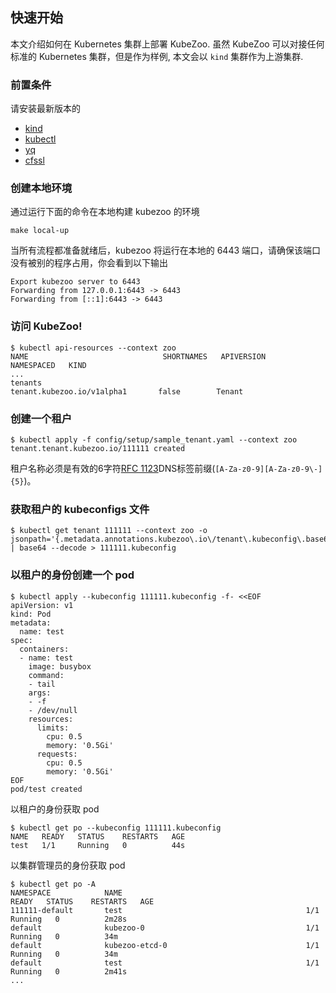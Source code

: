 ## 快速开始

本文介绍如何在 Kubernetes 集群上部署 KubeZoo. 虽然 KubeZoo 可以对接任何标准的 Kubernetes 集群，但是作为样例,
本文会以 `kind` 集群作为上游集群.

### 前置条件

请安装最新版本的 
- [kind](https://kind.sigs.k8s.io/docs/user/quick-start/#installation)
- [kubectl](https://kubernetes.io/docs/tasks/tools/)
- [yq](https://github.com/mikefarah/yq#install) 
- [cfssl](https://github.com/cloudflare/cfssl#installation)

### 创建本地环境
通过运行下面的命令在本地构建 kubezoo 的环境
```console
make local-up
```

当所有流程都准备就绪后，kubezoo 将运行在本地的 6443 端口，请确保该端口没有被别的程序占用，你会看到以下输出
```
Export kubezoo server to 6443
Forwarding from 127.0.0.1:6443 -> 6443
Forwarding from [::1]:6443 -> 6443
```

### 访问 KubeZoo!

```console
$ kubectl api-resources --context zoo
NAME                              SHORTNAMES   APIVERSION                        NAMESPACED   KIND
...
tenants                                        tenant.kubezoo.io/v1alpha1       false        Tenant
```

### 创建一个租户

```console
$ kubectl apply -f config/setup/sample_tenant.yaml --context zoo
tenant.tenant.kubezoo.io/111111 created
```

租户名称必须是有效的6字符[RFC 1123][rfc1123-label]DNS标签前缀(`[A-Za-z0-9][A-Za-z0-9\-]{5}`)。

### 获取租户的 kubeconfigs 文件

```console
$ kubectl get tenant 111111 --context zoo -o jsonpath='{.metadata.annotations.kubezoo\.io\/tenant\.kubeconfig\.base64}' | base64 --decode > 111111.kubeconfig
```

### 以租户的身份创建一个 pod

```console
$ kubectl apply --kubeconfig 111111.kubeconfig -f- <<EOF
apiVersion: v1
kind: Pod
metadata:
  name: test
spec:
  containers:
  - name: test
    image: busybox
    command:
    - tail
    args:
    - -f
    - /dev/null
    resources:
      limits:
        cpu: 0.5
        memory: '0.5Gi'
      requests:
        cpu: 0.5
        memory: '0.5Gi'
EOF
pod/test created
```

以租户的身份获取 pod

```console
$ kubectl get po --kubeconfig 111111.kubeconfig
NAME   READY   STATUS    RESTARTS   AGE
test   1/1     Running   0          44s
```

以集群管理员的身份获取 pod

```console
$ kubectl get po -A
NAMESPACE            NAME                                         READY   STATUS    RESTARTS   AGE
111111-default       test                                         1/1     Running   0          2m28s
default              kubezoo-0                                    1/1     Running   0          34m
default              kubezoo-etcd-0                               1/1     Running   0          34m
default              test                                         1/1     Running   0          2m41s
...
```

[rfc1123-label]: https://kubernetes.io/docs/concepts/overview/working-with-objects/names/#dns-label-names
